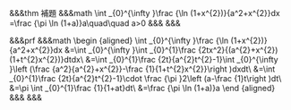 &&&thm
補題
&&&math
\int _{0}^{\infty }\frac {\ln (1+x^{2})}{a^2+x^{2}}dx
=\frac {\pi \ln (1+a)}a\quad\quad a>0
&&&
&&&

&&&prf
&&&math
\begin {aligned}
\int _{0}^{\infty }\frac {\ln (1+x^{2})}{a^2+x^{2}}dx
&=\int _{0}^{\infty }\int _{0}^{1}\frac {2tx^2}{(a^{2}+x^{2})(1+t^{2}x^{2})}dtdx\\
&=\int _{0}^{1}\frac {2t}{a^{2}t^{2}-1}\int _{0}^{\infty }\left (\frac {a^2}{a^{2}+x^{2}}-\frac {1}{1+t^{2}x^{2}}\right )dxdt\\
&=\int _{0}^{1}\frac {2t}{a^{2}t^{2}-1}\cdot \frac {\pi }2\left (a-\frac {1}t\right )dt\\
&=\pi \int _{0}^{1}\frac {1}{1+at}dt\\
&=\frac {\pi \ln (1+a)}a
\end {aligned}
&&&
&&&

